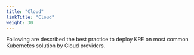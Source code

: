 ```yaml
---
title: "Cloud"
linkTitle: "Cloud"
weight: 30
---
```

Following are described the best practice to deploy KRE on most common Kubernetes solution by Cloud providers.